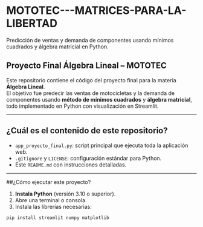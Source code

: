 # MOTOTEC---MATRICES-PARA-LA-LIBERTAD
Predicción de ventas y demanda de componentes usando mínimos cuadrados y álgebra matricial en Python.

## Proyecto Final Álgebra Lineal – MOTOTEC

Este repositorio contiene el código del proyecto final para la materia **Álgebra Lineal**.  
El objetivo fue predecir las ventas de motocicletas y la demanda de componentes usando **método de mínimos cuadrados** y **álgebra matricial**, todo implementado en Python con visualización en Streamlit.

---

## ¿Cuál es el contenido de este repositorio?

- `app_proyecto_final.py`: script principal que ejecuta toda la aplicación web.
- `.gitignore` y `LICENSE`: configuración estándar para Python.
- Este `README.md` con instrucciones detalladas.

---

##¿Cómo ejecutar este proyecto?

1. **Instala Python** (versión 3.10 o superior).
2. Abre una terminal o consola.
3. Instala las librerías necesarias:

```bash
pip install streamlit numpy matplotlib
